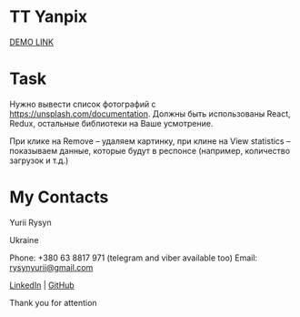 # TT Yanpix
[DEMO LINK](https://YuriiRysyn.github.io/TT-Yanpix/)

# Task
Нужно вывести список фотографий с https://unsplash.com/documentation.
Должны быть использованы React, Redux, остальные библиотеки на Ваше усмотрение.

 
При клике на Remove – удаляем картинку, при клине на View statistics – показываем данные, которые будут в респонсе (например, количество загрузок и т.д.)


# My Contacts
Yurii Rysyn

Ukraine

Phone: +380 63 8817 971 (telegram and viber available too) Email: rysynyurii@gmail.com

[LinkedIn](https://www.linkedin.com/in/yurii-rysyn-a683b91b7/) | [GitHub](https://github.com/YuriiRysyn)

Thank you for attention
